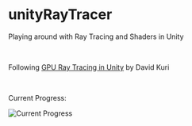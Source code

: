 # unityRayTracer

<p>Playing around with Ray Tracing and Shaders in Unity</p>
<br>
<p>Following <a href="http://blog.three-eyed-games.com/2018/05/03/gpu-ray-tracing-in-unity-part-1/">GPU Ray Tracing in Unity</a> by David Kuri</p>
<br>
<p>Current Progress:</p>
<img src="rayTracer/Images/Seed_66 - sampleCount_8192.png" alt="Current Progress" />